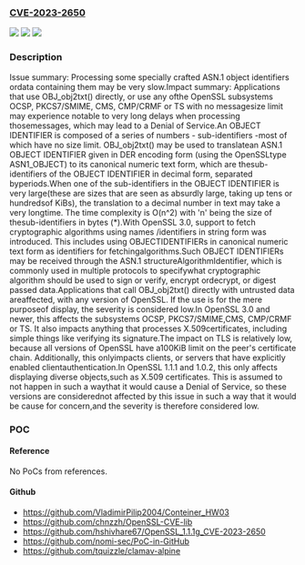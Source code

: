 ### [CVE-2023-2650](https://cve.mitre.org/cgi-bin/cvename.cgi?name=CVE-2023-2650)
![](https://img.shields.io/static/v1?label=Product&message=OpenSSL&color=blue)
![](https://img.shields.io/static/v1?label=Version&message=3.1.1%3C%203.1.1%20&color=brighgreen)
![](https://img.shields.io/static/v1?label=Vulnerability&message=inefficient%20algorithmic%20complexity&color=brighgreen)

### Description

Issue summary: Processing some specially crafted ASN.1 object identifiers ordata containing them may be very slow.Impact summary: Applications that use OBJ_obj2txt() directly, or use any ofthe OpenSSL subsystems OCSP, PKCS7/SMIME, CMS, CMP/CRMF or TS with no messagesize limit may experience notable to very long delays when processing thosemessages, which may lead to a Denial of Service.An OBJECT IDENTIFIER is composed of a series of numbers - sub-identifiers -most of which have no size limit.  OBJ_obj2txt() may be used to translatean ASN.1 OBJECT IDENTIFIER given in DER encoding form (using the OpenSSLtype ASN1_OBJECT) to its canonical numeric text form, which are thesub-identifiers of the OBJECT IDENTIFIER in decimal form, separated byperiods.When one of the sub-identifiers in the OBJECT IDENTIFIER is very large(these are sizes that are seen as absurdly large, taking up tens or hundredsof KiBs), the translation to a decimal number in text may take a very longtime.  The time complexity is O(n^2) with 'n' being the size of thesub-identifiers in bytes (*).With OpenSSL 3.0, support to fetch cryptographic algorithms using names /identifiers in string form was introduced.  This includes using OBJECTIDENTIFIERs in canonical numeric text form as identifiers for fetchingalgorithms.Such OBJECT IDENTIFIERs may be received through the ASN.1 structureAlgorithmIdentifier, which is commonly used in multiple protocols to specifywhat cryptographic algorithm should be used to sign or verify, encrypt ordecrypt, or digest passed data.Applications that call OBJ_obj2txt() directly with untrusted data areaffected, with any version of OpenSSL.  If the use is for the mere purposeof display, the severity is considered low.In OpenSSL 3.0 and newer, this affects the subsystems OCSP, PKCS7/SMIME,CMS, CMP/CRMF or TS.  It also impacts anything that processes X.509certificates, including simple things like verifying its signature.The impact on TLS is relatively low, because all versions of OpenSSL have a100KiB limit on the peer's certificate chain.  Additionally, this onlyimpacts clients, or servers that have explicitly enabled clientauthentication.In OpenSSL 1.1.1 and 1.0.2, this only affects displaying diverse objects,such as X.509 certificates.  This is assumed to not happen in such a waythat it would cause a Denial of Service, so these versions are considerednot affected by this issue in such a way that it would be cause for concern,and the severity is therefore considered low.

### POC

#### Reference
No PoCs from references.

#### Github
- https://github.com/VladimirPilip2004/Conteiner_HW03
- https://github.com/chnzzh/OpenSSL-CVE-lib
- https://github.com/hshivhare67/OpenSSL_1.1.1g_CVE-2023-2650
- https://github.com/nomi-sec/PoC-in-GitHub
- https://github.com/tquizzle/clamav-alpine

